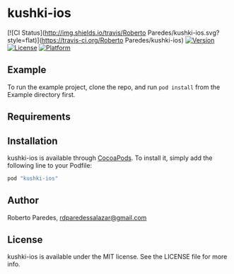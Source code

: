 # kushki-ios

[![CI Status](http://img.shields.io/travis/Roberto Paredes/kushki-ios.svg?style=flat)](https://travis-ci.org/Roberto Paredes/kushki-ios)
[![Version](https://img.shields.io/cocoapods/v/kushki-ios.svg?style=flat)](http://cocoapods.org/pods/kushki-ios)
[![License](https://img.shields.io/cocoapods/l/kushki-ios.svg?style=flat)](http://cocoapods.org/pods/kushki-ios)
[![Platform](https://img.shields.io/cocoapods/p/kushki-ios.svg?style=flat)](http://cocoapods.org/pods/kushki-ios)

## Example

To run the example project, clone the repo, and run `pod install` from the Example directory first.

## Requirements

## Installation

kushki-ios is available through [CocoaPods](http://cocoapods.org). To install
it, simply add the following line to your Podfile:

```ruby
pod "kushki-ios"
```

## Author

Roberto Paredes, rdparedessalazar@gmail.com

## License

kushki-ios is available under the MIT license. See the LICENSE file for more info.
